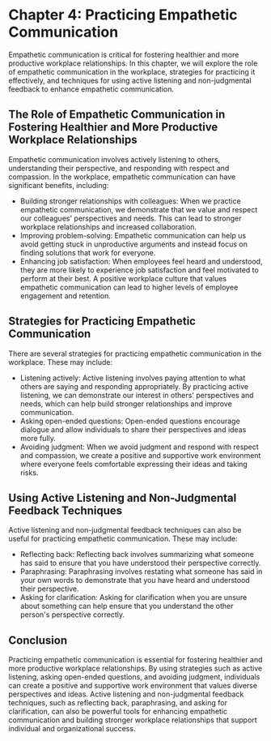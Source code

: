Chapter 4: Practicing Empathetic Communication
==============================================

Empathetic communication is critical for fostering healthier and more productive workplace relationships. In this chapter, we will explore the role of empathetic communication in the workplace, strategies for practicing it effectively, and techniques for using active listening and non-judgmental feedback to enhance empathetic communication.

The Role of Empathetic Communication in Fostering Healthier and More Productive Workplace Relationships
-------------------------------------------------------------------------------------------------------

Empathetic communication involves actively listening to others, understanding their perspective, and responding with respect and compassion. In the workplace, empathetic communication can have significant benefits, including:

* Building stronger relationships with colleagues: When we practice empathetic communication, we demonstrate that we value and respect our colleagues' perspectives and needs. This can lead to stronger workplace relationships and increased collaboration.
* Improving problem-solving: Empathetic communication can help us avoid getting stuck in unproductive arguments and instead focus on finding solutions that work for everyone.
* Enhancing job satisfaction: When employees feel heard and understood, they are more likely to experience job satisfaction and feel motivated to perform at their best. A positive workplace culture that values empathetic communication can lead to higher levels of employee engagement and retention.

Strategies for Practicing Empathetic Communication
--------------------------------------------------

There are several strategies for practicing empathetic communication in the workplace. These may include:

* Listening actively: Active listening involves paying attention to what others are saying and responding appropriately. By practicing active listening, we can demonstrate our interest in others' perspectives and needs, which can help build stronger relationships and improve communication.
* Asking open-ended questions: Open-ended questions encourage dialogue and allow individuals to share their perspectives and ideas more fully.
* Avoiding judgment: When we avoid judgment and respond with respect and compassion, we create a positive and supportive work environment where everyone feels comfortable expressing their ideas and taking risks.

Using Active Listening and Non-Judgmental Feedback Techniques
-------------------------------------------------------------

Active listening and non-judgmental feedback techniques can also be useful for practicing empathetic communication. These may include:

* Reflecting back: Reflecting back involves summarizing what someone has said to ensure that you have understood their perspective correctly.
* Paraphrasing: Paraphrasing involves restating what someone has said in your own words to demonstrate that you have heard and understood their perspective.
* Asking for clarification: Asking for clarification when you are unsure about something can help ensure that you understand the other person's perspective correctly.

Conclusion
----------

Practicing empathetic communication is essential for fostering healthier and more productive workplace relationships. By using strategies such as active listening, asking open-ended questions, and avoiding judgment, individuals can create a positive and supportive work environment that values diverse perspectives and ideas. Active listening and non-judgmental feedback techniques, such as reflecting back, paraphrasing, and asking for clarification, can also be powerful tools for enhancing empathetic communication and building stronger workplace relationships that support individual and organizational success.
